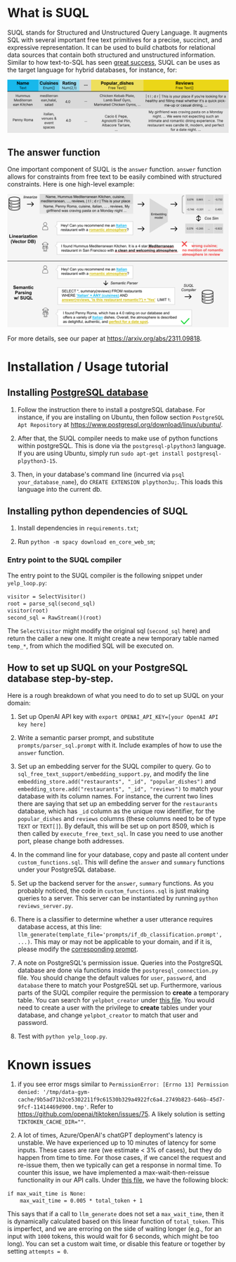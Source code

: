# What is SUQL

SUQL stands for Structured and Unstructured Query Language. It augments SQL with several important free text primitives for a precise, succinct, and expressive representation. It can be used to build chatbots for relational data sources that contain both structured and unstructured information. Similar to how text-to-SQL has seen [great success](https://python.langchain.com/docs/use_cases/qa_structured/sql), SUQL can be uses as the target language for hybrid databases, for instance, for:

![An example restaurant relational database](figures/figure1.png)

## The answer function

One important component of SUQL is the `answer` function. `answer` function allows for constraints from free text to be easily combined with structured constraints. Here is one high-level example:

![An example for using SUQL](figures/figure2.png)

For more details, see our paper at https://arxiv.org/abs/2311.09818.

# Installation / Usage tutorial

## Installing [PostgreSQL database](https://www.postgresql.org/)

1. Follow the instruction there to install a postgreSQL database. For instance, if you are installing on Ubuntu, then follow section `PostgreSQL Apt Repository` at https://www.postgresql.org/download/linux/ubuntu/.

2. After that, the SUQL compiler needs to make use of python functions within postgreSQL. This is done via the `postgresql-plpython3` language. If you are using Ubuntu, simply run `sudo apt-get install postgresql-plpython3-15`.

3. Then, in your database's command line (incurred via `psql your_database_name`), do `CREATE EXTENSION plpython3u;`. This loads this language into the current db.

## Installing python dependencies of SUQL

1. Install dependencies in `requirements.txt`;

2. Run `python -m spacy download en_core_web_sm`;

### Entry point to the SUQL compiler

The entry point to the SUQL compiler is the following snippet under `yelp_loop.py`:

```
visitor = SelectVisitor()
root = parse_sql(second_sql)
visitor(root)
second_sql = RawStream()(root)
```

The `SelectVisitor` might modify the original sql (`second_sql` here) and return the caller a new one. It might create a new temporary table named `temp_*`, from which the modified SQL will be executed on.

## How to set up SUQL on your PostgreSQL database step-by-step.

Here is a rough breakdown of what you need to do to set up SUQL on your domain:

1. Set up OpenAI API key with `export OPENAI_API_KEY=[your OpenAI API key here]`

2. Write a semantic parser prompt, and substitute `prompts/parser_sql.prompt` with it. Include examples of how to use the `answer` function.

3. Set up an embedding server for the SUQL compiler to query. Go to `sql_free_text_support/embedding_support.py`, and modify the line `embedding_store.add("restaurants", "_id", "popular_dishes")` and `embedding_store.add("restaurants", "_id", "reviews")` to match your database with its column names. For instance, the current two lines there are saying that set up an embedding server for the `restaurants` database, which has `_id` column as the unique row identifier, for the `popular_dishes` and `reviews` columns (these columns need to be of type `TEXT` or `TEXT[]`). By default, this will be set up on port 8509, which is then called by `execute_free_text_sql`. In case you need to use another port, please change both addresses.

4. In the command line for your database, copy and paste all content under `custom_functions.sql`. This will define the `answer` and `summary` functions under your PostgreSQL database.

5. Set up the backend server for the `answer`, `summary` functions. As you probably noticed, the code in `custom_functions.sql` is just making queries to a server. This server can be instantiated by running `python reviews_server.py`.

6. There is a classifier to determine whether a user utterance requires database access, at this line: `llm_generate(template_file='prompts/if_db_classification.prompt', ...)`. This may or may not be applicable to your domain, and if it is, please modify the [corresponding prompt](https://github.com/stanford-oval/suql/blob/main/prompts/if_db_classification.prompt).

7. A note on PostgreSQL's permission issue. Queries into the PostgreSQL database are done via functions inside the `postgresql_connection.py` file. You should change the default values for `user`, `password`, and `database` there to match your PostgreSQL set up. Furthermore, various parts of the SUQL compiler require the permission to **create** a temporary table. You can search for `yelpbot_creator` under [this file](https://github.com/stanford-oval/suql/blob/main/sql_free_text_support/execute_free_text_sql.py). You would need to create a user with the privilege to **create** tables under your database, and change `yelpbot_creator` to match that user and password.

8. Test with `python yelp_loop.py`.

# Known issues

1. if you see error msgs similar to `PermissionError: [Errno 13] Permission denied: '/tmp/data-gym-cache/9b5ad71b2ce5302211f9c61530b329a4922fc6a4.2749b823-646b-45d7-9fcf-11414469d900.tmp'`. Refer to https://github.com/openai/tiktoken/issues/75. A likely solution is setting `TIKTOKEN_CACHE_DIR=""`.

2. A lot of times, Azure/OpenAI's chatGPT deployment's latency is unstable. We have experienced up to 10 minutes of latency for some inputs. These cases are rare (we estimate < 3% of cases), but they do happen from time to time. For those cases, if we cancel the request and re-issue them, then we typically can get a response in normal time. To counter this issue, we have implemented a max-wait-then-reissue functionality in our API calls. Under [this file](https://github.com/stanford-oval/genie-llm/blob/main/prompt_continuation.py), we have the following block:

```
if max_wait_time is None:
    max_wait_time = 0.005 * total_token + 1
```

This says that if a call to `llm_generate` does not set a `max_wait_time`, then it is dynamically calculated based on this linear function of `total_token`. This is imperfect, and we are erroring on the side of waiting longer (e.g., for an input with `1000` tokens, this would wait for 6 seconds, which might be too long). You can set a custom wait time, or disable this feature or together by setting `attempts = 0`.
